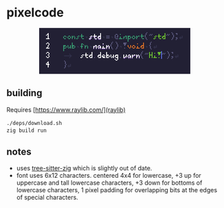 # pixelcode

<p align="center">
	<img src="https://raw.githubusercontent.com/pfgithub/pixelcode/master/.github/demo.png" alt="">
</p>

## building

Requires [https://www.raylib.com/](raylib)

```bash
./deps/download.sh
zig build run
```

## notes

- uses [tree-sitter-zig](https://github.com/GrayJack/tree-sitter-zig) which is slightly out of date.
- font uses 6x12 characters. centered 4x4 for lowercase, +3 up for uppercase and tall lowercase characters, +3 down for bottoms of lowercase characters, 1 pixel padding for overlapping bits at the edges of special characters.